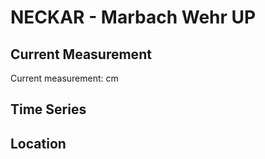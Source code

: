 # NECKAR - Marbach Wehr UP

## Current Measurement

Current measurement: <Value topic="rivers/pegel-online/NECKAR/Marbach Wehr UP/measurementValue"/> cm

## Time Series

<TimeSeries topic="rivers/pegel-online/NECKAR/Marbach Wehr UP/measurementValue" period="week" />

## Location

<WorldMap>
  <Marker lat="48.92880488630518" lon="9.239640072220391" labelTopic="rivers/pegel-online/NECKAR/Marbach Wehr UP" />
</WorldMap>
